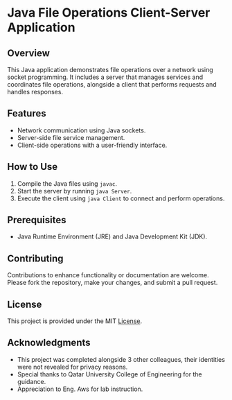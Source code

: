 # Java File Operations Client-Server Application

## Overview
This Java application demonstrates file operations over a network using socket programming. It includes a server that manages services and coordinates file operations, alongside a client that performs requests and handles responses.

## Features
- Network communication using Java sockets.
- Server-side file service management.
- Client-side operations with a user-friendly interface.

## How to Use
1. Compile the Java files using `javac`.
2. Start the server by running `java Server`.
3. Execute the client using `java Client` to connect and perform operations.

## Prerequisites
- Java Runtime Environment (JRE) and Java Development Kit (JDK).

## Contributing
Contributions to enhance functionality or documentation are welcome. Please fork the repository, make your changes, and submit a pull request.

## License
This project is provided under the MIT [License](LICENSE).

## Acknowledgments
- This project was completed alongside 3 other colleagues, their identities were not revealed for privacy reasons.
- Special thanks to Qatar University College of Engineering for the guidance.
- Appreciation to Eng. Aws for lab instruction.
